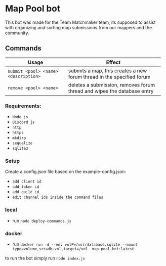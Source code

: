 
# Map Pool bot

This bot was made for the Team Matchmaker team, its supposed to assist with organizing and sorting map submissions from our mappers and the community.

## Commands
|       Usage         |Effect                         |
|----------------|-------------------------------|
|`submit <pool> <name> <description>`| submits a map, this creates a new forum thread in the specified forum |
|`remove <pool> <name>`| deletes a submission, removes forum thread and wipes the database entry|

### Requirements:
- `Node js`
- `Discord js`
- `http`
- `https`
- `mkdirp`
- `sequelize`
- `sqlite3`

### Setup
Create a config.json file based on the example-config.json:
- `add client id`
- `add token id`
- `add guild id`
- `edit channel ids inside the command files`

### local
- run `node deploy-commands.js`

### docker
- run `docker run -d --env volP=/vol/database.sqlite --mount type=volume,src=db-vol,target=/vol  map-pool-bot:latest`

to run the bot simply run `node index.js`
